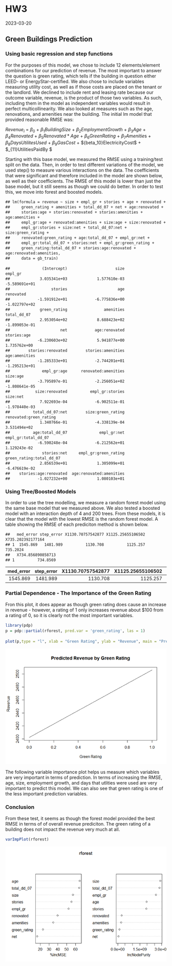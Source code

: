 HW3
================
2023-03-20

## Green Buildings Prediction

### Using basic regression and step functions

For the purposes of this model, we chose to include 12 elements/element
combinations for our prediction of revenue. The most important to answer
the question is green rating, which tells if the building in question
either LEED- or EnergyStar-certified. We also chose to include variables
measuring utility cost, as well as if those costs are placed on the
tenant or the landlord. We declined to include rent and leasing rate
because our outcome variable, revenue, is the product of those two
variables. As such, including them in the model as independent variables
would result in perfect multicollinearity. We also looked at measures
such as the age, renovations, and amenities near the building. The
initial lm model that provided reasonable RMSE was:

$Revenue_i$ = $\beta_0$ + $\beta_1BuildingSize$ +
$\beta_2EmploymentGrowth$ + $\beta_3Age$ + $\beta_4Renovated$ +
$\beta_5Renovated*Age$ + $\beta_6GreenRating$ + $\beta_7Amenitie$s +
$\beta_8DaysUtilitesUsed$ + $\beta_9GasCost$ +
$\{beta_10}ElectricityCost$ + \$\_{11}UtilitiesPaidBy \$

Starting with this base model, we measured the RMSE using a
training/test split on the data. Then, in order to test different
variations of the model, we used step() to measure various interactions
on the data. The coefficients that were significant and therefore
included in the model are shown below, as well as their coefficients.
The RMSE of this model is lower than just the base model, but it still
seems as though we could do better. In order to test this, we move into
forest and boosted models.

    ## lm(formula = revenue ~ size + empl_gr + stories + age + renovated + 
    ##     green_rating + amenities + total_dd_07 + net + age:renovated + 
    ##     stories:age + stories:renovated + stories:amenities + age:amenities + 
    ##     empl_gr:age + renovated:amenities + size:age + size:renovated + 
    ##     empl_gr:stories + size:net + total_dd_07:net + size:green_rating + 
    ##     renovated:green_rating + age:total_dd_07 + empl_gr:net + 
    ##     empl_gr:total_dd_07 + stories:net + empl_gr:green_rating + 
    ##     green_rating:total_dd_07 + stories:age:renovated + age:renovated:amenities, 
    ##     data = gb_train)

    ##              (Intercept)                     size                  empl_gr 
    ##             3.035341e+03             1.577610e-03            -5.589691e+01 
    ##                  stories                      age                renovated 
    ##            -1.591912e+01            -6.775836e+00            -1.022797e+02 
    ##             green_rating                amenities              total_dd_07 
    ##             2.953054e+02             8.688423e+02            -1.899053e-01 
    ##                      net            age:renovated              stories:age 
    ##            -6.230603e+02             5.941877e+00             1.735762e+00 
    ##        stories:renovated        stories:amenities            age:amenities 
    ##            -1.285333e+01            -2.744201e+01            -1.295213e+01 
    ##              empl_gr:age      renovated:amenities                 size:age 
    ##            -3.795897e-01            -2.256051e+02            -1.808641e-05 
    ##           size:renovated          empl_gr:stories                 size:net 
    ##             7.922693e-04            -6.902511e-01            -1.978440e-03 
    ##          total_dd_07:net        size:green_rating   renovated:green_rating 
    ##             1.340766e-01            -4.338139e-04             3.531494e+02 
    ##          age:total_dd_07              empl_gr:net      empl_gr:total_dd_07 
    ##            -6.590248e-04            -6.212562e+01             1.129243e-02 
    ##              stories:net     empl_gr:green_rating green_rating:total_dd_07 
    ##             2.856539e+01             1.305099e+01            -6.476619e-02 
    ##    stories:age:renovated  age:renovated:amenities 
    ##            -1.027232e+00             1.080103e+01

### Using Tree/Boosted Models

In order to use the tree modelling, we measure a random forest model
using the same base model that we measured above. We also tested a
boosted model with an interaction depth of 4 and 200 trees. From these
models, it is clear that the model with the lowest RMSE is the random
forest model. A table showing the RMSE of each prediciton method is
shown below.

    ##   med_error step_error X1130.70757542877 X1125.25655106502 X735.202392177164
    ## 1  1545.869   1481.989          1130.708          1125.257          735.2024
    ##   X734.856890858713
    ## 1          734.8569

| med_error | step_error | X1130.70757542877 | X1125.25655106502 | X735.202392177164 | X734.856890858713 |
|----------:|-----------:|------------------:|------------------:|------------------:|------------------:|
|  1545.869 |   1481.989 |          1130.708 |          1125.257 |          735.2024 |          734.8569 |

### Partial Dependence - The Importance of the Green Rating

Fron this plot, it does appear as though green rating does cause an
increase in revenue - however, a rating of 1 only increases revenue
about \$100 from a rating of 0, so it is clearly not the most important
variables.

``` r
library(pdp)
p = pdp::partial(rforest, pred.var = 'green_rating', las = 1)

plot(p,type = "l", xlab = "Green Rating", ylab = "Revenue", main = "Predicted Revenue by Green Rating")
```

![](HW3_files/figure-gfm/unnamed-chunk-5-1.png)<!-- -->

The following variable importance plot helps us measure which variables
are very important in terms of prediction. In terms of increasing the
RMSE, age, size, employment growth, and days that utlities were used are
very important to predict this model. We can also see that green rating
is one of the less important prediction variables.

### Conclusion

From these test, it seems as though the forest model provided the best
RMSE in terms of of overall revenue prediciton. The green rating of a
building does not impact the revenue very much at all.

``` r
varImpPlot(rforest)
```

![](HW3_files/figure-gfm/unnamed-chunk-6-1.png)<!-- -->
